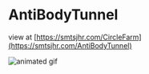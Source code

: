# AntiBodyTunnel
 
view at [https://smtsjhr.com/CircleFarm](https://smtsjhr.com/AntiBodyTunnel)

![animated gif](https://github.com/smtsjhr/AntiBodyTunnel/blob/main/AntiBodyTunnel_300.gif)
